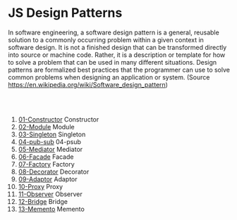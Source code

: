 # JS Design Patterns


In software engineering, a software design pattern is a general, reusable solution to a commonly occurring problem within a given context in software design. It is not a finished design that can be transformed directly into source or machine code. Rather, it is a description or template for how to solve a problem that can be used in many different situations. Design patterns are formalized best practices that the programmer can use to solve common problems when designing an application or system. (Source https://en.wikipedia.org/wiki/Software_design_pattern)



<br><br>

1. [01-Constructor](01-Constructor.md) Constructor
1. [02-Module](02-Module.md) Module
1. [03-Singleton](03-Singleton.md) Singleton
1. [04-pub-sub](04-pub-sub.md) 04-psub
1. [05-Mediator](05-Mediator.md) Mediator
1. [06-Facade](06-Facade.md) Facade
1. [07-Factory](07-Factory.md) Factory
1. [08-Decorator](08-Decorator.md) Decorator
1. [09-Adaptor](09-Adaptor.md) Adaptor
1. [10-Proxy](10-Proxy.md) Proxy
1. [11-Observer](11-Observer.md) Observer
1. [12-Bridge](12-Bridge.md) Bridge
1. [13-Memento](13-Memento.md) Memento


